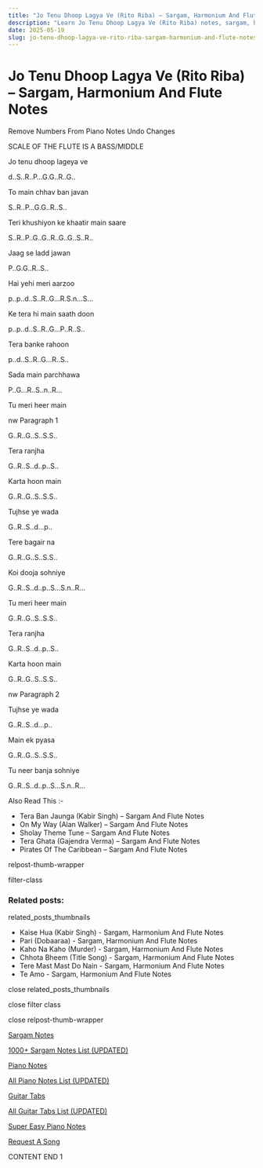 ```yaml
---
title: "Jo Tenu Dhoop Lagya Ve (Rito Riba) – Sargam, Harmonium And Flute Notes"
description: "Learn Jo Tenu Dhoop Lagya Ve (Rito Riba) notes, sargam, harmonium notations and flute notes. Easy step-by-step tutorial for beginners."
date: 2025-05-19
slug: jo-tenu-dhoop-lagya-ve-rito-riba-sargam-harmonium-and-flute-notes
---
```


# Jo Tenu Dhoop Lagya Ve (Rito Riba) – Sargam, Harmonium And Flute Notes

Remove Numbers From Piano Notes
Undo Changes

SCALE OF THE FLUTE IS A BASS/MIDDLE

Jo tenu dhoop lageya ve

d..S..R..P…G.G..R..G..

To main chhav ban javan

S..R..P…G.G..R..S..

Teri khushiyon ke khaatir main saare

S..R..P..G..G..R..G..G..S..R..

Jaag se ladd jawan

P..G.G..R..S..

Hai yehi meri aarzoo

p..p..d..S..R..G…R.S.n…S…

Ke tera hi main saath doon

p..p..d..S..R..G…P..R..S..

Tera banke rahoon

p..d..S..R..G…R..S..

Sada main parchhawa

P..G…R..S..n..R…

Tu meri heer main

nw Paragraph 1

G..R..G..S..S.S..

Tera ranjha

G..R..S..d..p..S..

Karta hoon main

G..R..G..S..S.S..

Tujhse ye wada

G..R..S..d…p..

Tere bagair na

G..R..G..S..S.S..

Koi dooja sohniye

G..R..S..d..p..S…S.n..R…

Tu meri heer main

G..R..G..S..S.S..

Tera ranjha

G..R..S..d..p..S..

Karta hoon main

G..R..G..S..S.S..

nw Paragraph 2

Tujhse ye wada

G..R..S..d…p..

Main ek pyasa

G..R..G..S..S.S..

Tu neer banja sohniye

G..R..S..d..p..S…S.n..R…

Also Read This :-

* Tera Ban Jaunga (Kabir Singh) – Sargam And Flute Notes
* On My Way (Alan Walker) – Sargam And Flute Notes
* Sholay Theme Tune – Sargam And Flute Notes
* Tera Ghata (Gajendra Verma) – Sargam And Flute Notes
* Pirates Of The Caribbean – Sargam And Flute Notes

relpost-thumb-wrapper

filter-class

### Related posts:

related_posts_thumbnails

* Kaise Hua (Kabir Singh) - Sargam, Harmonium And Flute Notes
* Pari (Dobaaraa) - Sargam, Harmonium And Flute Notes
* Kaho Na Kaho (Murder) - Sargam, Harmonium And Flute Notes
* Chhota Bheem (Title Song) - Sargam, Harmonium And Flute Notes
* Tere Mast Mast Do Nain - Sargam, Harmonium And Flute Notes
* Te Amo - Sargam, Harmonium And Flute Notes

close related_posts_thumbnails

close filter class

close relpost-thumb-wrapper

[Sargam Notes](/sargam-notes.html)

[1000+ Sargam Notes List (UPDATED)](/all-songs-list-sargam-notes.html)

[Piano Notes](/piano-notes.html)

[All Piano Notes List (UPDATED)](/all-songs-list-piano-notes.html)

[Guitar Tabs](/guitar-tabs.html)

[All Guitar Tabs List (UPDATED)](/all-songs-list-guitar-tabs.html)

[Super Easy Piano Notes](https://studywall.in/)

[Request A Song](/request-a-song.html)

CONTENT END 1

